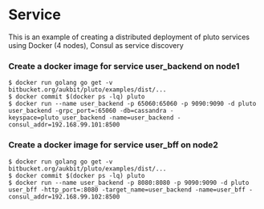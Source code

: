 # Service

This is an example of creating a distributed deployment of pluto services using Docker (4 nodes), Consul as service discovery

### Create a docker image for service user_backend on node1
```
$ docker run golang go get -v bitbucket.org/aukbit/pluto/examples/dist/...
$ docker commit $(docker ps -lq) pluto
$ docker run --name user_backend -p 65060:65060 -p 9090:9090 -d pluto user_backend -grpc_port=:65060 -db=cassandra -keyspace=pluto_user_backend -name=user_backend -consul_addr=192.168.99.101:8500
```
### Create a docker image for service user_bff on node2
```
$ docker run golang go get -v bitbucket.org/aukbit/pluto/examples/dist/...
$ docker commit $(docker ps -lq) pluto
$ docker run --name user_backend -p 8080:8080 -p 9090:9090 -d pluto user_bff -http_port=:8080 -target_name=user_backend -name=user_bff -consul_addr=192.168.99.102:8500
```
